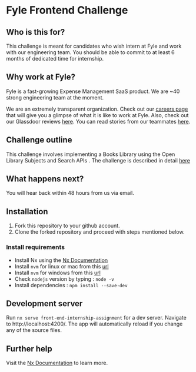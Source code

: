 # Fyle Frontend Challenge

## Who is this for?

This challenge is meant for candidates who wish intern at Fyle and work with our engineering team. You should be able to commit to at least 6 months of dedicated time for internship.

## Why work at Fyle?

Fyle is a fast-growing Expense Management SaaS product. We are ~40 strong engineering team at the moment. 

We are an extremely transparent organization. Check out our [careers page](https://careers.fylehq.com) that will give you a glimpse of what it is like to work at Fyle. Also, check out our Glassdoor reviews [here](https://www.glassdoor.co.in/Reviews/Fyle-Reviews-E1723235.htm). You can read stories from our teammates [here](https://stories.fylehq.com).

## Challenge outline

This challenge involves implementing a Books Library using the Open Library Subjects and Search APIs . The challenge is described in detail [here](./Application.md)

## What happens next?

You will hear back within 48 hours from us via email.

## Installation

1. Fork this repository to your github account.
2. Clone the forked repository and proceed with steps mentioned below.

### Install requirements
* Install Nx using the [Nx Documentation](https://nx.dev)
* Install `nvm` for linux or mac from this [url](https://github.com/creationix/nvm#installation-and-update)
* Install `nvm` for windows from this [url](https://github.com/coreybutler/nvm-windows/releases)
* Check `nodejs` version by typing : `node -v`
* Install dependencies : `npm install --save-dev`

## Development server

Run `nx serve front-end-internship-assignment` for a dev server. Navigate to http://localhost:4200/. The app will automatically reload if you change any of the source files.

## Further help

Visit the [Nx Documentation](https://nx.dev) to learn more.
